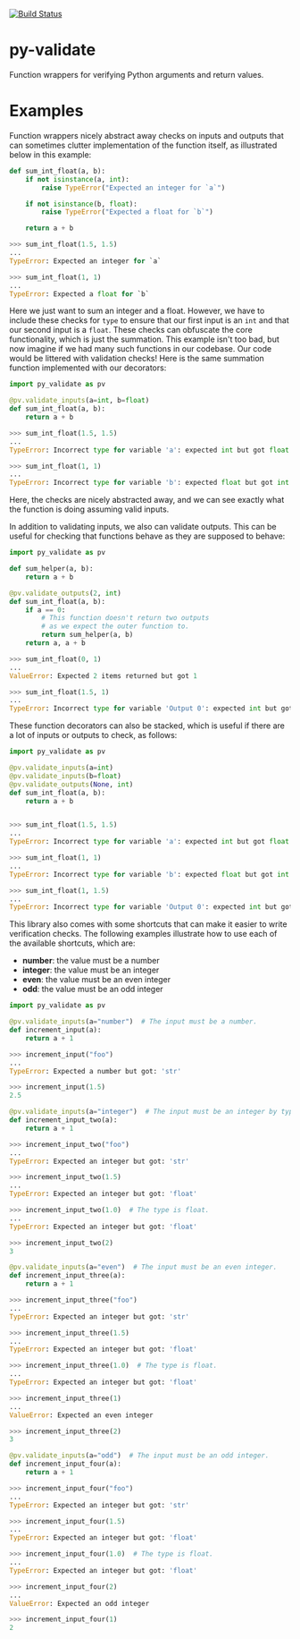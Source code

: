 [![Build Status](https://travis-ci.org/gfyoung/py-validate.svg?branch=master)](https://travis-ci.org/gfyoung/py-validate)

# py-validate
Function wrappers for verifying Python arguments and return values.

# Examples
Function wrappers nicely abstract away checks on inputs and outputs that can sometimes clutter implementation of the function itself, as illustrated below in this example:

~~~python
def sum_int_float(a, b):
    if not isinstance(a, int):
        raise TypeError("Expected an integer for `a`")

    if not isinstance(b, float):
        raise TypeError("Expected a float for `b`")

    return a + b

>>> sum_int_float(1.5, 1.5)
...
TypeError: Expected an integer for `a`

>>> sum_int_float(1, 1)
...
TypeError: Expected a float for `b`
~~~

Here we just want to sum an integer and a float. However, we have to include these checks for `type` to ensure that our first input is an `int` and that our second input is a `float`. These checks can obfuscate the core functionality, which is just the summation. This example isn't too bad, but now imagine if we had many such functions in our codebase. Our code would be littered with validation checks! Here is the same summation function implemented with our decorators:

~~~python
import py_validate as pv

@pv.validate_inputs(a=int, b=float)
def sum_int_float(a, b):
    return a + b

>>> sum_int_float(1.5, 1.5)
...
TypeError: Incorrect type for variable 'a': expected int but got float instead

>>> sum_int_float(1, 1)
...
TypeError: Incorrect type for variable 'b': expected float but got int instead
~~~

Here, the checks are nicely abstracted away, and we can see exactly what the function is doing assuming valid inputs.

In addition to validating inputs, we also can validate outputs. This can be useful for checking that functions behave as they are supposed to behave:

~~~python
import py_validate as pv

def sum_helper(a, b):
    return a + b

@pv.validate_outputs(2, int)
def sum_int_float(a, b):
    if a == 0:
        # This function doesn't return two outputs
        # as we expect the outer function to.
        return sum_helper(a, b)
    return a, a + b

>>> sum_int_float(0, 1)
...
ValueError: Expected 2 items returned but got 1

>>> sum_int_float(1.5, 1)
...
TypeError: Incorrect type for variable 'Output 0': expected int but got float instead
~~~

These function decorators can also be stacked, which is useful if there are a lot of inputs or outputs to check, as follows:

~~~python
import py_validate as pv

@pv.validate_inputs(a=int)
@pv.validate_inputs(b=float)
@pv.validate_outputs(None, int)
def sum_int_float(a, b):
    return a + b


>>> sum_int_float(1.5, 1.5)
...
TypeError: Incorrect type for variable 'a': expected int but got float instead

>>> sum_int_float(1, 1)
...
TypeError: Incorrect type for variable 'b': expected float but got int instead

>>> sum_int_float(1, 1.5)
...
TypeError: Incorrect type for variable 'Output 0': expected int but got float instead
~~~

This library also comes with some shortcuts that can make it easier to write verification checks.
The following examples illustrate how to use each of the available shortcuts, which are:

* **number**: the value must be a number
* **integer**: the value must be an integer
* **even**: the value must be an even integer
* **odd**: the value must be an odd integer

~~~python
import py_validate as pv

@pv.validate_inputs(a="number")  # The input must be a number.
def increment_input(a):
    return a + 1

>>> increment_input("foo")
...
TypeError: Expected a number but got: 'str'

>>> increment_input(1.5)
2.5

@pv.validate_inputs(a="integer")  # The input must be an integer by type.
def increment_input_two(a):
    return a + 1

>>> increment_input_two("foo")
...
TypeError: Expected an integer but got: 'str'

>>> increment_input_two(1.5)
...
TypeError: Expected an integer but got: 'float'

>>> increment_input_two(1.0)  # The type is float.
...
TypeError: Expected an integer but got: 'float'

>>> increment_input_two(2)
3

@pv.validate_inputs(a="even")  # The input must be an even integer.
def increment_input_three(a):
    return a + 1

>>> increment_input_three("foo")
...
TypeError: Expected an integer but got: 'str'

>>> increment_input_three(1.5)
...
TypeError: Expected an integer but got: 'float'

>>> increment_input_three(1.0)  # The type is float.
...
TypeError: Expected an integer but got: 'float'

>>> increment_input_three(1)
...
ValueError: Expected an even integer

>>> increment_input_three(2)
3

@pv.validate_inputs(a="odd")  # The input must be an odd integer.
def increment_input_four(a):
    return a + 1

>>> increment_input_four("foo")
...
TypeError: Expected an integer but got: 'str'

>>> increment_input_four(1.5)
...
TypeError: Expected an integer but got: 'float'

>>> increment_input_four(1.0)  # The type is float.
...
TypeError: Expected an integer but got: 'float'

>>> increment_input_four(2)
...
ValueError: Expected an odd integer

>>> increment_input_four(1)
2
~~~
